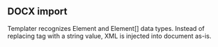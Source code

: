 ## DOCX import

Templater recognizes Element and Element[] data types.
Instead of replacing tag with a string value, XML is injected into document as-is.